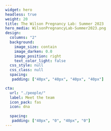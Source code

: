 ```yaml
---
widget: hero
headless: true
weight: 20
title: The Wilson Pregnancy Lab: Summer 2023
hero_media: WilsonPregnancyLab-Summer2023.png
design:
  columns: "2"
  background:
    image_size: contain
    image_darken: 0.0
    image_position: right
    text_color_light: false
  css_style: null
  css_class: null
  spacing:
   padding: ["40px", "40px", "40px", "40px"]

cta:
  url: "./people/"
  label: Meet the team
  icon_pack: fas
  icon: dna
  
  spacing:
   padding: ["40px", "0", "40px", "0"]
---
```


